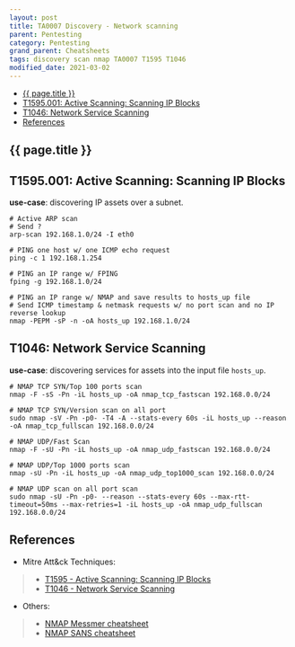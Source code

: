 ```yaml
---
layout: post
title: TA0007 Discovery - Network scanning
parent: Pentesting
category: Pentesting
grand_parent: Cheatsheets
tags: discovery scan nmap TA0007 T1595 T1046
modified_date: 2021-03-02
---
```


<!-- vscode-markdown-toc -->
* [{{ page.title }}](#page.title)
* [T1595.001: Active Scanning: Scanning IP Blocks](#T1595.001:ActiveScanning:ScanningIPBlocks)
* [T1046: Network Service Scanning](#T1046:NetworkServiceScanning)
* [References](#References)

<!-- vscode-markdown-toc-config
	numbering=false
	autoSave=true
	/vscode-markdown-toc-config -->
<!-- /vscode-markdown-toc -->
## <a name='page.title'></a>{{ page.title }}

## <a name='T1595.001:ActiveScanning:ScanningIPBlocks'></a>T1595.001: Active Scanning: Scanning IP Blocks

**use-case**: discovering IP assets over a subnet.
```
# Active ARP scan
# Send ?
arp-scan 192.168.1.0/24 -I eth0

# PING one host w/ one ICMP echo request
ping -c 1 192.168.1.254    

# PING an IP range w/ FPING
fping -g 192.168.1.0/24

# PING an IP range w/ NMAP and save results to hosts_up file
# Send ICMP timestamp & netmask requests w/ no port scan and no IP reverse lookup 
nmap -PEPM -sP -n -oA hosts_up 192.168.1.0/24 
```

## <a name='T1046:NetworkServiceScanning'></a>T1046: Network Service Scanning

**use-case**: discovering services for assets into the input file ```hosts_up```.
```
# NMAP TCP SYN/Top 100 ports scan
nmap -F -sS -Pn -iL hosts_up -oA nmap_tcp_fastscan 192.168.0.0/24

# NMAP TCP SYN/Version scan on all port
sudo nmap -sV -Pn -p0- -T4 -A --stats-every 60s -iL hosts_up --reason -oA nmap_tcp_fullscan 192.168.0.0/24

# NMAP UDP/Fast Scan
nmap -F -sU -Pn -iL hosts_up -oA nmap_udp_fastscan 192.168.0.0/24

# NMAP UDP/Top 1000 ports scan
nmap -sU -Pn -iL hosts_up -oA nmap_udp_top1000_scan 192.168.0.0/24

# NMAP UDP scan on all port scan
sudo nmap -sU -Pn -p0- --reason --stats-every 60s --max-rtt-timeout=50ms --max-retries=1 -iL hosts_up -oA nmap_udp_fullscan 192.168.0.0/24
```

## <a name='References'></a>References

- Mitre Att&ck Techniques: 
> * [T1595 - Active Scanning: Scanning IP Blocks](https://attack.mitre.org/techniques/T1595/001/)
> * [T1046 - Network Service Scanning](https://attack.mitre.org/techniques/T1046/)

- Others:
> * [NMAP Messmer cheatsheet](https://jmvwork.xyz/docs/purple/TA0007/discovery_network_nmap_cheatsheet_messer.pdf)
> * [NMAP SANS cheatsheet](https://jmvwork.xyz/docs/purple/TA0007/discovery_network_nmap_cheatsheet_sans.pdf)
